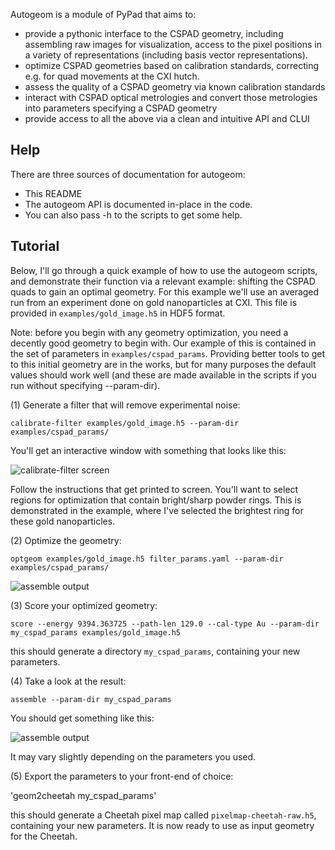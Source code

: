 Autogeom is a module of PyPad that aims to:

* provide a pythonic interface to the CSPAD geometry, including assembling raw images for visualization, access to the pixel positions in a variety of representations (including basis vector representations).
* optimize CSPAD geometries based on calibration standards, correcting e.g. for quad movements at the CXI hutch.
* assess the quality of a CSPAD geometry via known calibration standards
* interact with CSPAD optical metrologies and convert those metrologies into parameters specifying a CSPAD geometry
* provide access to all the above via a clean and intuitive API and CLUI


Help
----

There are three sources of documentation for autogeom:

* This README
* The autogeom API is documented in-place in the code.
* You can also pass -h to the scripts to get some help.


Tutorial
--------
Below, I'll go through a quick example of how to use the autogeom scripts, and demonstrate their function via a relevant example: shifting the CSPAD quads to gain an optimal geometry. For this example we'll use an averaged run from an experiment done on gold nanoparticles at CXI. This file is provided in `examples/gold_image.h5` in HDF5 format.

Note: before you begin with any geometry optimization, you need a decently good geometry to begin with. Our example of this is contained in the set of parameters in `examples/cspad_params`. Providing better tools to get to this initial geometry are in the works, but for many purposes the default values should work well (and these are made available in the scripts if you run without specifying --param-dir).


(1) Generate a filter that will remove experimental noise:

`calibrate-filter examples/gold_image.h5 --param-dir examples/cspad_params/`

You'll get an interactive window with something that looks like this:

![calibrate-filter screen](https://raw.github.com/tjlane/pypad/master/doc/images/genfilter.png)

Follow the instructions that get printed to screen. You'll want to select regions for optimization that contain bright/sharp powder rings. This is demonstrated in the example, where I've selected the brightest ring for these gold nanoparticles.


(2) Optimize the geometry:

`optgeom examples/gold_image.h5 filter_params.yaml --param-dir examples/cspad_params/`

![assemble output](https://raw.github.com/tjlane/pypad/master/doc/images/optgeom.png)


(3) Score your optimized geometry:

`score --energy 9394.363725 --path-len 129.0 --cal-type Au --param-dir  my_cspad_params examples/gold_image.h5`

this should generate a directory `my_cspad_params`, containing your new parameters.


(4) Take a look at the result:

`assemble --param-dir my_cspad_params`

You should get something like this:

![assemble output](https://raw.github.com/tjlane/pypad/master/doc/images/assembled-gold.png)

It may vary slightly depending on the parameters you used.


(5) Export the parameters to your front-end of choice:

'geom2cheetah my_cspad_params'

this should generate a Cheetah pixel map called `pixelmap-cheetah-raw.h5`, containing your new parameters. It is now ready to use as input geometry for the Cheetah.

